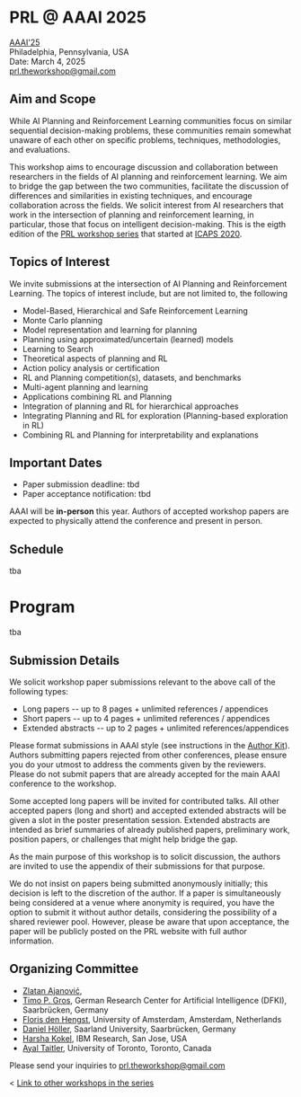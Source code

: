 # PRL @ AAAI 2025

[AAAI'25](https://aaai.org/conference/aaai/aaai-25/) \
Philadelphia, Pennsylvania, USA  \
Date: March 4, 2025 \
[prl.theworkshop@gmail.com](mailto:prl.theworkshop@gmail.com)

## Aim and Scope

While AI Planning and Reinforcement Learning communities focus on similar
sequential decision-making problems, these communities remain somewhat unaware
of each other on specific problems, techniques, methodologies, and evaluations.

This workshop aims to encourage discussion and collaboration between researchers in the fields of AI planning and reinforcement learning. 
We aim to bridge the gap between the two communities, facilitate the discussion of differences and similarities in existing techniques, and encourage collaboration across the fields. 
We solicit interest from AI researchers that work in the
intersection of planning and reinforcement learning, in particular, those that focus on intelligent decision-making. This is the eigth edition of the [PRL workshop series](https://prl-theworkshop.github.io/) that started at [ICAPS 2020](https://icaps20subpages.icaps-conference.org/workshops/prl/).

## Topics of Interest

We invite submissions at the intersection of AI Planning and Reinforcement Learning. The topics of interest include, but are not limited to, the following

* Model-Based, Hierarchical and Safe Reinforcement Learning
* Monte Carlo planning
* Model representation and learning for planning
* Planning using approximated/uncertain (learned) models
* Learning to Search
* Theoretical aspects of planning and RL
* Action policy analysis or certification
* RL and Planning competition(s), datasets, and benchmarks
* Multi-agent planning and learning
* Applications combining RL and Planning
* Integration of planning and RL for hierarchical approaches
* Integrating Planning and RL for exploration (Planning-based exploration in RL)
* Combining RL and Planning for interpretability and explanations


## Important Dates

* Paper submission deadline: tbd
* Paper acceptance notification: tbd

AAAI will be **in-person** this year. Authors of accepted workshop papers are expected to physically attend the conference and present in person.

## Schedule

tba

# Program

tba

<!-- 
## Keynotes 

#### I. Felipe Trevizan: The Next-Generation of Planning Heuristics: GNNs and Beyond ([Slides](slides/felipe_trevizan_prl_2024.pdf))

##### Abstract
Deep learning has been responsible for multiple recent breakthroughs, particularly in image recognition and natural language processing. In this talk, I will focus on a particular deep learning model, Graph Neural Networks (GNNs), and how they have the potential to change heuristic search in automated planning from the heuristics used to search methods. I will introduce novel graph representations designed to optimize the application of GNNs to learning both domain-specific and domain-independent heuristics. Additionally, I will present other targets that can be learnt using GNNs, such as rankings between states, and how they can be used during search. Lastly, based on theoretical insights, we present an alternative approach to GNNs using classical machine learning methods such as SVMs and Gaussian Processes for heuristic learning, offering simplicity and reduced training times.

##### Biography
Dr. Felipe Trevizan is a Senior Lecturer at the School of Computing, the Australian National University. He previously served as a Senior Research Scientist at NICTA (now Data61/CSIRO). He earned his PhD in Machine Learning from Carnegie Mellon University in 2013. His research interests lie at the intersection of Artificial Intelligence, Operations Research and Machine Learning including automated planning and scheduling, reasoning under uncertainty, heuristic search, and learning for planning. Along with colleagues and students, he is the co-recipient of the 2016 best paper award from the Transport Research Board and the best paper award at the International Conference on Automated Planning and Scheduling (ICAPS) in 2016 and 2017.


#### II. Forest Agostinelli: Deep Reinforcement Learning and Heuristic Search Algorithms ([Slides](slides/forest_agostinelli_prl_2024.pdf))

##### Abstract
 Deep reinforcement learning has been shown to be able to learn domain-specific heuristic functions in a largely domain-independent fashion. As a result, novel variations of A* search, such as batch A* search and Q* search, have been proposed to accommodate the deep neural networks that represent these heuristic functions. In this talk, I will describe how approximate value iteration can be used to learn heuristic functions to guide batch A* search, which can exploit parallelization provided by graphics processing units. Next, I will describe how Q-learning can be used to learn heuristic functions represented by deep Q-networks to guide Q* search, which exploits the structure of deep Q-networks to significantly increase speed and reduce memory during search. Finally, I will describe how model-based reinforcement learning and hindsight experience replay can be used to extend these methods to domains with unknown transition functions. I will give several examples of application domains, including the Rubik’s cube, quantum computing, and reaction mechanism pathway prediction. The code for many of these algorithms is publicly available at https://github.com/forestagostinelli/deepxube.

##### Biography
 Forest Agostinelli is an assistant professor at the University of South Carolina. His research aims to use artificial intelligence to automate the discovery of new knowledge. He looks to apply his research to fields such as puzzle solving, chemical synthesis, robotics, quantum computing, theorem proving, program synthesis, and education. He led the creation of DeepCubeA, an artificial intelligence algorithm capable of solving puzzles such as the Rubik’s cube without human guidance. DeepCubeA has since been applied to problems in quantum computing, chemical reactions, cryptography, and parking lot optimization. He earned his Ph.D. from the University of California, Irvine under the supervision of Professor Pierre Baldi. His homepage is located at https://cse.sc.edu/~foresta/.

## Talks 
Select accepted papers are given a slot in the program: 15 minutes for content + 3 minutes for questions.

## Poster Sessions
The program includes two poster sessions in order to have enough time for discussions. All authors are expected to participate in the poster session. -->


<!-- ## List of Accepted Papers


* [poster] [**Contextual Pre-planning on Reward Machine Abstractions for Enhanced Transfer in Deep Reinforcement Learning**](papers/2.pdf)	*Guy Azran, Mohamad Hosein Danesh, Stefano V Albrecht, Sarah Keren*
* [talk] [**Beyond Training: Optimizing Reinforcement Learning Based Job Shop Scheduling Through Adaptive Action Sampling**](papers/3.pdf)	*Constantin Waubert de Puiseau, Christian Dörpelkus, Jannik Peters, Hasan Tercan, Tobias Meisen*
* [talk] [**Online Planning in MDPs with Stochastic Durative Actions**](papers/4.pdf)	*Tal Berman, Ronen Brafman, Erez Karpas*
* [talk] [**ModelDiff: Leveraging Models for Policy Transfer with Value Lower Bounds**](papers/5.pdf)	*Xiaotian Liu, Jihwan Jeong, Ayal Taitler, Michael Gimelfarb, Scott Sanner*
* [poster] [**Solving Minecraft Tasks via Model Learning**](papers/6.pdf)	*Yarin Benyamin, Argaman Mordoch, Shahaf S. Shperberg, Roni Stern*
* [talk] [**A New View on Planning in Online Reinforcement Learning**](papers/7.pdf)	*Kevin Roice, Parham Mohammad Panahi, Scott M. Jordan, Adam White, Martha White*
* [poster] [**Conviction-Based Planning for Sparse Reward Reinforcement Learning Problems**](papers/8.pdf)	*Simon Ouellette, Eric Beaudry, Mohamed Bouguessa*
* [poster] [**Q\* Search: Heuristic Search with Deep Q-Networks**](papers/9.pdf)	*Forest Agostinelli, Shahaf S. Shperberg, Alexander Shmakov, Stephen Marcus McAleer, Roy Fox, Pierre Baldi*
* [poster] [**Finding Reaction Mechanism Pathways with Deep Reinforcement Learning and Heuristic Search**](papers/10.pdf)	*Rojina Panta, Mohammadamin Tavakoli, Christian Geils, Pierre Baldi, Forest Agostinelli*
* [talk] [**Planning with Language Models Through The Lens of Efficiency**](papers/11.pdf)	*Michael Katz, Harsha Kokel, Kavitha Srinivas, Shirin Sohrabi*
* [poster] [**Guiding Hiearchical Reinforcement Learning in Partially Observable Environments with AI Planning**](papers/12.pdf)	*Brandon Rozek, Junkyu Lee, Harsha Kokel, Michael Katz, Shirin Sohrabi*
* [poster] [**Monte Carlo Tree Search for Integrated Planning, Learning, and Execution in Nondeterministic Python**](papers/13.pdf)	*Rich Levinson*
* [talk] [**Exploring Simultaneity: Learning Earliest-time Semantics for Automated Planning**](papers/14.pdf)	*Ángel Aso-Mollar, Óscar Sapena, Eva Onaindia*
* [poster] [**Numeric Reward Machines**](papers/16.pdf)	*Kristina Levina, Nikolaos Pappas, Athanasios Karapantelakis, Aneta Vulgarakis Feljan, Jendrik Seipp*
* [poster] [**POSGGym: A Library for Decision-Theoretic Planning and Learning in Partially Observable, Multi-Agent Environments**](papers/17.pdf)	*Jonathon Schwartz, Rhys Newbury, Dana Kulic, Hanna Kurniawati*
* [talk] [**The Case for Developing a Foundation Model for Planning-like Tasks from Scratch**](papers/18.pdf)	*Biplav Srivastava, Vishal Pallagani*
* [talk] [**Equivalence-Based Abstractions for Learning General Policies**](papers/19.pdf)	*Dominik Drexler, Simon Ståhlberg, Blai Bonet, Hector Geffner*
* [talk] [**Automating the Generation of Prompts for LLM-based Action Choice in PDDL Planning**](papers/20.pdf)	*Katharina Stein, Daniel Fišer, Jörg Hoffmann, Alexander Koller* 
* [talk] [**Comparing State-of-the-art Graph Neural Networks and Transformers for General Policy Learning**](papers/23.pdf)	*Nicola J. Müller, Pablo Sanchez Martin, Jörg Hoffmann, Verena Wolf, Timo P. Gros*
* [poster] [**Towards Neurosymbolic RL via Inductive Learning of Answer Set Programs**](papers/24.pdf)	*Celeste Veronese, Daniele Meli, Alessandro Farinelli*
* [poster] [**SLOPE: Search with Learned Optimal Pruning-based Expansion**](papers/25.pdf)	*Davor Bokan, Zlatan Ajanović, Bakir Lacevic* -->

## Submission Details


We solicit workshop paper submissions relevant to the above call of the following types:

 * Long papers -- up to 8 pages + unlimited references / appendices
 * Short papers -- up to 4 pages + unlimited references / appendices
 * Extended abstracts -- up to 2 pages + unlimited references/appendices 
 
Please format submissions in AAAI style (see instructions in the [Author Kit](https://aaai.org/aaai-conference/submission-instructions/)). Authors submitting papers rejected from other conferences, please ensure you do your utmost to address the comments given by the reviewers. Please do not submit papers that are already accepted for the main AAAI conference to the workshop.


Some accepted long papers will be invited for contributed talks. All other accepted papers (long and short) and accepted extended abstracts will be given a slot in the poster presentation session.  Extended abstracts are intended as brief summaries of already published papers,  preliminary work, position papers, or challenges that might help bridge the gap.

As the main purpose of this workshop is to solicit discussion, the authors are
invited to use the appendix of their submissions for that purpose.


<!-- timo: we still need to decide whether we want openreview -->
<!-- Paper submissions should be made through [OpenReview](https://openreview.net/group?id=PRL/2024/ICAPS).  -->

We do not insist on papers being submitted anonymously initially; this decision is left to the discretion of the author. If a paper is simultaneously being considered at a venue where anonymity is required, you have the option to submit it without author details, considering the possibility of a shared reviewer pool. However, please be aware that upon acceptance, the paper will be publicly posted on the PRL website with full author information.

<!-- ### Workshop Proceedings (optional)

TODO

### Policy on Previously Published Materials (optional) 

TODO -->

<!-- ## Workshop Committee

TODO -->

## Organizing Committee

* [Zlatan Ajanović](https://zlatanajanovic.com), 
* [Timo P. Gros](https://mosi.uni-saarland.de/people/timo/), German Research Center for Artificial Intelligence (DFKI), Saarbrücken, Germany
* [Floris den Hengst](https://florisdh.nl), University of Amsterdam, Amsterdam, Netherlands
* [Daniel Höller](https://fai.cs.uni-saarland.de/hoeller/), Saarland University, Saarbrücken, Germany
* [Harsha Kokel](http://harshakokel.com), IBM Research, San Jose, USA
* [Ayal Taitler](https://sites.google.com/view/ataitler/home), University of Toronto, Toronto, Canada


Please send your inquiries to [prl.theworkshop@gmail.com](mailto:prl.theworkshop@gmail.com)

< [Link to other workshops in the series](https://prl-theworkshop.github.io)

